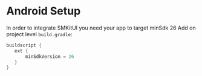 # Android Setup

In order to integrate SMKitUI you need your app to target minSdk 26
Add on project level `build.gradle`:
 ```groovy
buildscript {
    ext {
        minSdkVersion = 26
    }
}
```